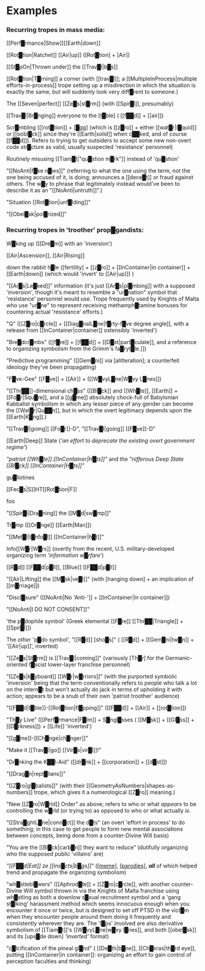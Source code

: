 # Examples

### **Recurring tropes in mass media:**

[[Perf█rmance|Show]][[Earth|down]] 

[[Rot█tion|Ratchet]] [[Air|up]] ([Rot█tion] + [Air])

[[St█pOn|Thrown under]] the [[Trav█l|b█s]]

[[Rot█tion|T█rning]] a corner (with [[trav█l]]; a [[MultipleInProcess|multiple efforts-in-process]] trope setting up a misdirection in which the situation is exactly the same, but will suddenly look very diff█rent to someone.)

The [[Seven|perfect]] [[Ze█s|st█rm]] (with [[Spir█l]], presumably)

[[Trav█l|Br█nging]] everyone to the [t█ble] ( [[f██d]] + [[air]])

Scr█mbling ([[rot█tion]] + [█gg] (which is [[z█ro]] + either [[wat█r|l█quid]] or [[oobl█ck]] since they're [[Earth|solid]] when c██ked, and of course [[f██d]]).  Refers to trying to get outsiders to accept some new non-overt code str█cture as valid, usually suspected 'resistance' personnel)

Routinely misusing [[Tiam█t|"qu█stion m█rk"]] instead of 'qu█stion'

"[[NoAnti|f█ke n█ws]]" (referring to what the one using the term, not the one being accused of it, is doing; announces a [[dece█t]] or fraud against others.  The w█y to phrase that legitimately instead would've been to describe it as an "[[NoAnti|untruth]]".)

"Situation [[Rot█tion|unf█lding]]"

"[[Obel█sk|pol█rized]]" 


### **Recurring tropes in 'troother' prop█gandists:**

W█king up ([[Dre█m]] with an 'inversion')

[[Air|Ascension]], [[Air|Rising]]

down the rabbit h█le ([fertility] + [[z█ro]] + [[InContainer|in container]] + [[Earth|down]] (which would 'invert' to [[Air|up]]) )

"[[Ar█s|Le█ked]]" information (it's just [[Ar█s|pl█mbing]] with a supposed 'inversion', though it's meant to resemble a "ur█nation" symbol that 'resistance' personnel would use.  Trope frequently used by Knights of Malta who use "ur█ne" to represent receiving methamph█tamine bonuses for countering actual 'resistance' efforts.)

"Q" ([[Z█ro|c█rcle]] + [[Diag█nalL█ne|f█rty-f█ve degree angle]], with a release from [[InContainer|container]] ostensibly 'inverted')

"Bre█dcr█mbs" ([[f█re]] + [[f██d]] + [[D█st|part█culate]], and a reference to organizing symbolism from the Grimm's fa█ryt█le.]])

"Predictive programming" ([[Gem█ni]] via [alitteration]; a counterfeit ideology they've been propagating)

"F█ve-Gee" [[F█ve]] + [[Air]] + ([[W█vyL█ne|W█vy L█nes]])

"[[Thr██]]-dimensional ch█ss" ([[Bl█ck]] and [[Wh█te]], [[Earth]] + [[Fo█r|Squ█re]], and a [[g█me]] absolutely chock-full of Babylonian Kabbalist symbolism in which any lesser piece of any gender can become the [[Wat█r|Qu██n]], but in which the overt legitimacy depends upon the [[Earth|K█ng]].)

"[[Trav█l|going]] [[Fo█r]]-D", "[[Trav█l|going]] [[F█ve]]-D"

[[Earth|Deep]] State (*'an effort to deprecate the existing overt government regime'*)

*"patriot [[Wh█te]] [[InContainer|H█ts]]"* and the *"nifferous Deep State [[Bl█ck]] [[InContainer|H█ts]]"*

gu█llotines

[[Fec█s|S]]HT[[Rot█tion|F]]

foo

"[[Spir█l|Dra█ning]] the [[M█d|sw█mp]]"

Tr█mp ([[Or█nge]] [[Earth|Man]])

"[[Met█l|t█nfo█l]] [[InContainer|h█t]]"

Info[[W█r|W█rs]] (overtly from the recent, U.S. military-developed organizing term *'information w█rfare'*)

[[R█d]] [[F██d|p█ll]], [[Blue]] [[F██d|p█ll]]

"[[Air|Lifting]] the [[M█sk|ve█l]]" (with [hanging down] + an implication of [[m█rriage]])

"Discl█sure" ([[NoAnti|No 'Anti-']] + [[InContainer|In container]])

"[[NoAnti|I DO NOT CONSENT]]"

'the p█dophile symbol' (Greek elemental [[F█re]] [[Thr██|Triangle]] + [[Spir█l]])

The *other* 'p█do symbol', "[[R█d]] [sho█s]" ( [[R█d]] + [[Gem█ni|tw█n]] + '[[Air|up]]', inverted)

"[[Ze█s|St█rm]] is [[Trav█l|coming]]" (variously [Th█r] for the Germanic-oriented f█scist lower-layer franchise personnel)

"[[Ze█s|k█yboard]] [[W█r|w█rriors]]"  (with the purported symbolic 'inversion' being that the term conventionally refers to people who talk a lot on the intern█t but won't actually do jack in terms of upholding it with action; appears to be a snub of their own 'patriot troother' audience)

"[[F██d|t█ble]]-[[Rot█tion|fl█pping]]" ([[F██d]] + [[Air]] + [[rot█tion]])

"Th█y Live" ([[Perf█rmance|F█lm]] + S█ngl█sses ( [[M█sk]] + [[Gl█ss]] + [[D█rkness]]) + [[Life]] 'inverted')

"[[g█me]]-[[Ch█nge|ch█nger]]"

"Make it [[Trav█l|go]] [[Vir█s|vir█l]]!"

"Dr█nking the K██l-Aid" ([[dr█nk]] + [[corporation]] + [[d█st]])

"[[Drag█n|rept█lians]]"

"[[Z█ro|gl█balists]]" (with their [[GeometryAsNumbers|shapes-as-numbers]] trope, which gives it a numerological [[Z█ro]] meaning.)

"New [[Z█ro|W█rld]] Order" as above; refers to who or what *appears* to be controlling the w█rld (or trying to) as opposed to who or what actually *is*.

"[[Stra█ghtL█ne|conn█ct]] the d█ts" (an overt 'effort in process' to do something; in this case to get people to form new mental associations between concepts, being done from a counter-Divine Will basis)

"You are the [[Bl█ck|carb█n]] they want to reduce" (dutifully organizing who the supposed public 'villains' are)

*"[[F██d|Eat]] ze [[ins█cts|b█gs]]"*  ([\[meme\]](https://www.google.com/search?q=eat+ze+bugs+meme&source=lnms&tbm=isch), [\[parodies\]](https://knowyourmeme.com/memes/i-will-not-eat-the-bugs), ***all*** of which helped trend and propagate the organizing symbolism)

"wh█stlebl█wers" ([[Aphrod█te]] + [[Z█ro|c█rcle]], with another counter-Divine Will symbol thrown in via the Knights of Malta franchise using wh█stling as both a downlow s█xual recruitment symbol and a 'gang st█lking' harassment method which seems innocuous enough when you encounter it once or twice, but is designed to set off PTSD in the vict█m when they encounter people around them doing it frequently and consistently wherever they are.  The 'l█ps' involved are also derivative symbolism of [[Tiam█t]]'s [[W█vyL█ne|w█vy l█nes]], and both [[obel█sk]] and its [ups█de down] *'inverted'* format)

"c█lcification of the pineal gl█nd" ( [[De█th|b█ne]], [[Ch█kras|th█rd eye]], putting [[InContainer|in container]]: organizing an effort to gain control of perception faculties and thinking)
 


